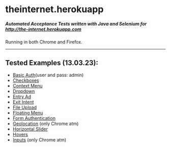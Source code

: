 # theinternet.herokuapp
##### Automated Acceptance Tests written with Java and Selenium for http://the-internet.herokuapp.com
Running in both Chrome and Firefox.

---
## Tested Examples (13.03.23):
- [Basic Auth](https://the-internet.herokuapp.com/basic_auth)(user and pass: admin)
- [Checkboxes](https://the-internet.herokuapp.com/checkboxes)
- [Context Menu](https://the-internet.herokuapp.com/context_menu)
- [Dropdown](https://the-internet.herokuapp.com/dropdown)
- [Entry Ad](https://the-internet.herokuapp.com/entry_ad)
- [Exit Intent](https://the-internet.herokuapp.com/exit_intent)
- [File Upload](https://the-internet.herokuapp.com/upload)
- [Floating Menu](https://the-internet.herokuapp.com/floating_menu)
- [Form Authentication](https://the-internet.herokuapp.com/login)
- [Geolocation](https://the-internet.herokuapp.com/geolocation) (only Chrome atm)
- [Horizontal Slider](https://the-internet.herokuapp.com/horizontal_slider)
- [Hovers](https://the-internet.herokuapp.com/hovers)
- [Inputs](https://the-internet.herokuapp.com/inputs) (only Chrome atm)
